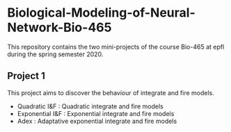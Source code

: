 # Biological-Modeling-of-Neural-Network-Bio-465
This repository contains the two mini-projects of the course Bio-465 at epfl during the spring semester 2020.

## Project 1
This project aims to discover the behaviour of integrate and fire models.
* Quadratic I&F : Quadratic integrate and  fire models
* Exponential I&F : Exponential integrate and fire models
* Adex : Adaptative exponential integrate and fire models
